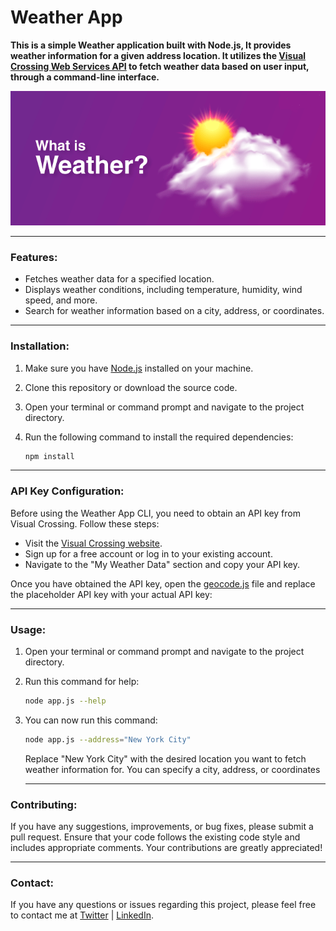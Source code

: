 # Weather App

**This is a simple Weather application built with Node.js, It provides weather information for a given address location. It utilizes the [Visual Crossing Web Services API](https://www.visualcrossing.com) to fetch weather data based on user input, through a command-line interface.**

![Weather](./Weather.png)

---

### Features:

- Fetches weather data for a specified location.
- Displays weather conditions, including temperature, humidity, wind speed, and more.
- Search for weather information based on a city, address, or coordinates.

---

### Installation:

1. Make sure you have [Node.js](https://nodejs.org/) installed on your machine.
2. Clone this repository or download the source code.
3. Open your terminal or command prompt and navigate to the project directory.
4. Run the following command to install the required dependencies:

   ```sh
   npm install
   ```

---

### API Key Configuration:

Before using the Weather App CLI, you need to obtain an API key from Visual Crossing. Follow these steps:

- Visit the [Visual Crossing website](https://www.visualcrossing.com/weather-data-editions).
- Sign up for a free account or log in to your existing account.
- Navigate to the "My Weather Data" section and copy your API key.

Once you have obtained the API key, open the [geocode.js](./geocode.js) file and replace the placeholder API key with your actual API key:

---

### Usage:

1. Open your terminal or command prompt and navigate to the project directory.
2. Run this command for help:
   ```sh
   node app.js --help
   ```
3. You can now run this command:

   ```sh
   node app.js --address="New York City"
   ```

   Replace "New York City" with the desired location you want to fetch weather information for. You can specify a city, address, or coordinates

   ***

### Contributing:

If you have any suggestions, improvements, or bug fixes, please submit a pull request. Ensure that your code follows the existing code style and includes appropriate comments. Your contributions are greatly appreciated!

---

### Contact:

If you have any questions or issues regarding this project, please feel free to contact me at [Twitter](https://twitter.com/ezeibekweemma) | [LinkedIn](https://linkedin.com/in/ezeibekweemma).
